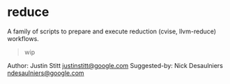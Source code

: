 # reduce
A family of scripts to prepare and execute reduction (cvise, llvm-reduce) workflows.

> wip

Author: Justin Stitt <justinstitt@google.com>
Suggested-by: Nick Desaulniers <ndesaulniers@google.com>
